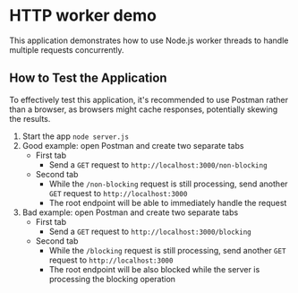 # HTTP worker demo

This application demonstrates how to use Node.js worker threads to handle multiple requests concurrently.

## How to Test the Application

To effectively test this application, it's recommended to use Postman rather than a browser, as browsers might cache responses, potentially skewing the results.

1. Start the app `node server.js`
2. Good example: open Postman and create two separate tabs
   - First tab
     - Send a `GET` request to `http://localhost:3000/non-blocking`
   - Second tab
     - While the `/non-blocking` request is still processing, send another `GET` request to `http://localhost:3000`
     - The root endpoint will be able to immediately handle the request
3. Bad example: open Postman and create two separate tabs
   - First tab
     - Send a `GET` request to `http://localhost:3000/blocking`
   - Second tab
     - While the `/blocking` request is still processing, send another `GET` request to `http://localhost:3000`
     - The root endpoint will be also blocked while the server is processing the blocking operation
